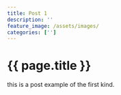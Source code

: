 ```yaml
---
title: Post 1
description: ''
feature_image: /assets/images/
categories: ['']
---
```


# {{ page.title }}

this is a post example of the first kind.
